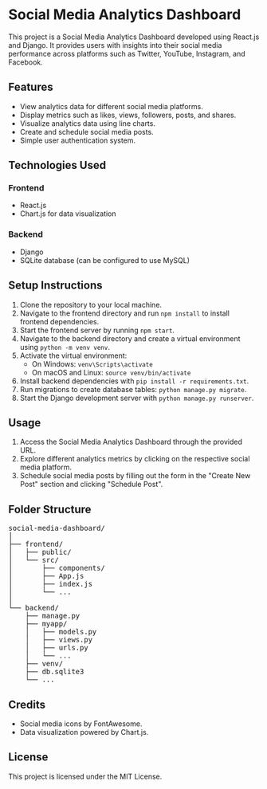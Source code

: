<h1>Social Media Analytics Dashboard</h1>
<p>This project is a Social Media Analytics Dashboard developed using React.js and Django. It provides users with insights into their social media performance across platforms such as Twitter, YouTube, Instagram, and Facebook.</p>

<h2>Features</h2>
<ul>
  <li>View analytics data for different social media platforms.</li>
  <li>Display metrics such as likes, views, followers, posts, and shares.</li>
  <li>Visualize analytics data using line charts.</li>
  <li>Create and schedule social media posts.</li>
  <li>Simple user authentication system.</li>
</ul>

<h2>Technologies Used</h2>
<h3>Frontend</h3>
<ul>
  <li>React.js</li>
  <li>Chart.js for data visualization</li>
</ul>
<h3>Backend</h3>
<ul>
  <li>Django</li>
  <li>SQLite database (can be configured to use MySQL)</li>
</ul>

<h2>Setup Instructions</h2>
<ol>
  <li>Clone the repository to your local machine.</li>
  <li>Navigate to the frontend directory and run <code>npm install</code> to install frontend dependencies.</li>
  <li>Start the frontend server by running <code>npm start</code>.</li>
  <li>Navigate to the backend directory and create a virtual environment using <code>python -m venv venv</code>.</li>
  <li>Activate the virtual environment:
    <ul>
      <li>On Windows: <code>venv\Scripts\activate</code></li>
      <li>On macOS and Linux: <code>source venv/bin/activate</code></li>
    </ul>
  </li>
  <li>Install backend dependencies with <code>pip install -r requirements.txt</code>.</li>
  <li>Run migrations to create database tables: <code>python manage.py migrate</code>.</li>
  <li>Start the Django development server with <code>python manage.py runserver</code>.</li>
</ol>

<h2>Usage</h2>
<ol>
  <li>Access the Social Media Analytics Dashboard through the provided URL.</li>
  <li>Explore different analytics metrics by clicking on the respective social media platform.</li>
  <li>Schedule social media posts by filling out the form in the "Create New Post" section and clicking "Schedule Post".</li>
</ol>

<h2>Folder Structure</h2>
<pre>
social-media-dashboard/
│
├── frontend/
│   ├── public/
│   └── src/
│       ├── components/
│       ├── App.js
│       ├── index.js
│       └── ...
│
└── backend/
    ├── manage.py
    ├── myapp/
    │   ├── models.py
    │   ├── views.py
    │   ├── urls.py
    │   └── ...
    ├── venv/
    ├── db.sqlite3
    └── ...
</pre>

<h2>Credits</h2>
<ul>
  <li>Social media icons by FontAwesome.</li>
  <li>Data visualization powered by Chart.js.</li>
</ul>

<h2>License</h2>
<p>This project is licensed under the MIT License.</p>
